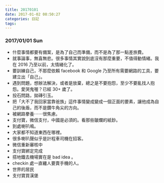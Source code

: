 ```yaml
---
title: 20170101
date: 2017-01-02 08:50:27
categories: 日記
tags:
---
```


### 2017/01/01 Sun

- 什麼事情都要有備案，是為了自己而準備，而不是為了那一點差旅費。
- 就事論事，無喜無悲。很多事情其實說到底沒有那麼重要，不值得動情緒。我在 2016 乃至以前，太情緒化了。
- 要訓練自己，不那麼依賴 facebook 和 Google 乃至所有需要網路的工具，要建立出「自己」。
- 遇到問題，想辦法解決，或者是放棄，總之是不要抱怨，至少不要亂找人抱怨。愛哭鬼喔？已經 30+ 歲了。
- 投石問路，拋磚引玉。
- 把「大不了我回家當靠爸族」這件事情變成變成一個正面的要素，讓他成為自己的後盾，而不是鑽牛角尖的方向。
- 被網路豢養⋯⋯很焦慮。
- 支付寶，微信支付，中國是必須的。看那些皺爛的紙鈔。
- 到處喇叭鳴。
- 大家都不知道東西在哪裡。
- 很多喇叭聲似乎是計程車司機在招客。
- 微信重新審核中
- 支付寶綁定完成
- 搭地鐵去機場實在是 bad idea 。
- checkin 處一直纏人要賣手機的人。
- 世界的居民
- 支付寶買漢堡
